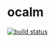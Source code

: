 # ocalm
[![build status](https://travis-ci.org/wbuchwalter/ocalm.svg?branch=master)](https://travis-ci.org/wbuchwalter/ocaml)
